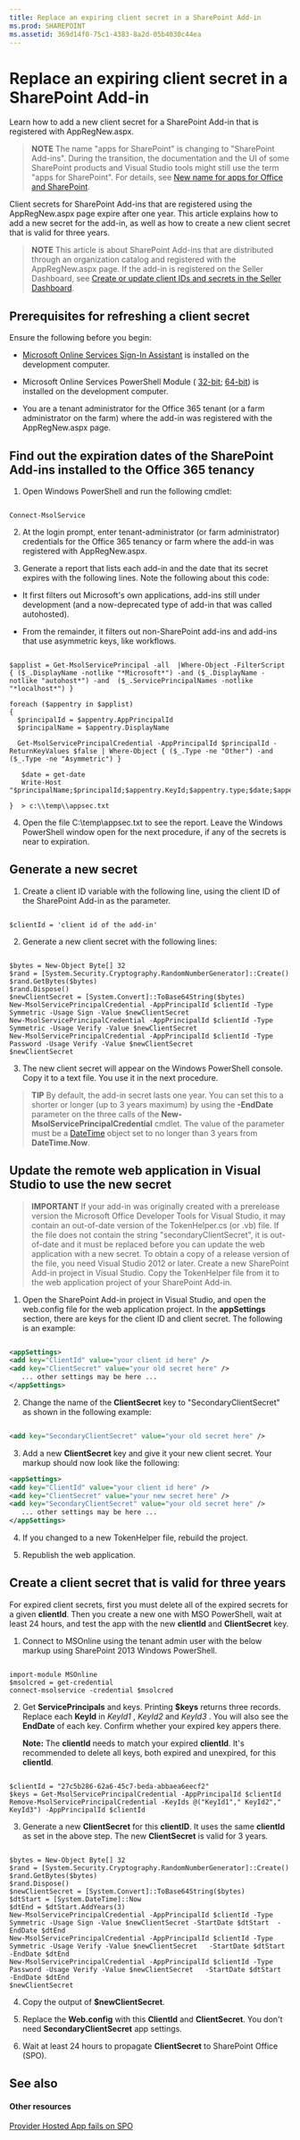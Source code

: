 ```yaml
---
title: Replace an expiring client secret in a SharePoint Add-in
ms.prod: SHAREPOINT
ms.assetid: 369d14f0-75c1-4383-8a2d-05b4030c44ea
---
```



# Replace an expiring client secret in a SharePoint Add-in
Learn how to add a new client secret for a SharePoint Add-in that is registered with AppRegNew.aspx.
> **NOTE**
> The name "apps for SharePoint" is changing to "SharePoint Add-ins". During the transition, the documentation and the UI of some SharePoint products and Visual Studio tools might still use the term "apps for SharePoint". For details, see  [New name for apps for Office and SharePoint](new-name-for-apps-for-sharepoint.md#bk_newname). 
  
    
    

Client secrets for SharePoint Add-ins that are registered using the AppRegNew.aspx page expire after one year. This article explains how to add a new secret for the add-in, as well as how to create a new client secret that is valid for three years.
> **NOTE**
> This article is about SharePoint Add-ins that are distributed through an organization catalog and registered with the AppRegNew.aspx page. If the add-in is registered on the Seller Dashboard, see  [Create or update client IDs and secrets in the Seller Dashboard](http://msdn.microsoft.com/library/f7852781-922f-4499-9dd4-c266907a8c14%28Office.15%29.aspx#bk_update). 
  
    
    


## Prerequisites for refreshing a client secret

Ensure the following before you begin:
  
    
    

-  [Microsoft Online Services Sign-In Assistant](http://www.microsoft.com/download/details.aspx?id=39267) is installed on the development computer.
    
  
- Microsoft Online Services PowerShell Module ( [32-bit](http://go.microsoft.com/fwlink/p/?linkid=236298);  [64-bit](http://go.microsoft.com/fwlink/p/?linkid=236297)) is installed on the development computer.
    
  
- You are a tenant administrator for the Office 365 tenant (or a farm administrator on the farm) where the add-in was registered with the AppRegNew.aspx page.
    
  

## Find out the expiration dates of the SharePoint Add-ins installed to the Office 365 tenancy


  
    
    

1. Open Windows PowerShell and run the following cmdlet:
    
  ```
  
Connect-MsolService

  ```

2. At the login prompt, enter tenant-administrator (or farm administrator) credentials for the Office 365 tenancy or farm where the add-in was registered with AppRegNew.aspx.
    
  
3. Generate a report that lists each add-in and the date that its secret expires with the following lines. Note the following about this code:
    
  - It first filters out Microsoft's own applications, add-ins still under development (and a now-deprecated type of add-in that was called autohosted).
    
  
  - From the remainder, it filters out non-SharePoint add-ins and add-ins that use asymmetric keys, like workflows.
    
  

  ```
  
$applist = Get-MsolServicePrincipal -all  |Where-Object -FilterScript { ($_.DisplayName -notlike "*Microsoft*") -and ($_.DisplayName -notlike "autohost*") -and  ($_.ServicePrincipalNames -notlike "*localhost*") }

foreach ($appentry in $applist)
{
    $principalId = $appentry.AppPrincipalId
    $principalName = $appentry.DisplayName
    
    Get-MsolServicePrincipalCredential -AppPrincipalId $principalId -ReturnKeyValues $false | Where-Object { ($_.Type -ne "Other") -and ($_.Type -ne "Asymmetric") }
    
     $date = get-date
     Write-Host "$principalName;$principalId;$appentry.KeyId;$appentry.type;$date;$appentry.Usage"

}  > c:\\temp\\appsec.txt
  ```

4. Open the file C:\\temp\\appsec.txt to see the report. Leave the Windows PowerShell window open for the next procedure, if any of the secrets is near to expiration.
    
  

## Generate a new secret


  
    
    

1. Create a client ID variable with the following line, using the client ID of the SharePoint Add-in as the parameter.
    
  ```
  
$clientId = 'client id of the add-in'

  ```

2. Generate a new client secret with the following lines:
    
  ```
  
$bytes = New-Object Byte[] 32
$rand = [System.Security.Cryptography.RandomNumberGenerator]::Create()
$rand.GetBytes($bytes)
$rand.Dispose()
$newClientSecret = [System.Convert]::ToBase64String($bytes)
New-MsolServicePrincipalCredential -AppPrincipalId $clientId -Type Symmetric -Usage Sign -Value $newClientSecret
New-MsolServicePrincipalCredential -AppPrincipalId $clientId -Type Symmetric -Usage Verify -Value $newClientSecret
New-MsolServicePrincipalCredential -AppPrincipalId $clientId -Type Password -Usage Verify -Value $newClientSecret
$newClientSecret
  ```

3. The new client secret will appear on the Windows PowerShell console. Copy it to a text file. You use it in the next procedure.
    
  

> **TIP**
> By default, the add-in secret lasts one year. You can set this to a shorter or longer (up to 3 years maximum) by using the **-EndDate** parameter on the three calls of the **New-MsolServicePrincipalCredential** cmdlet. The value of the parameter must be a [DateTime](http://msdn2.microsoft.com/EN-US/library/03ybds8y) object set to no longer than 3 years from **DateTime.Now**. 
  
    
    


## Update the remote web application in Visual Studio to use the new secret


> **IMPORTANT**
> If your add-in was originally created with a prerelease version the Microsoft Office Developer Tools for Visual Studio, it may contain an out-of-date version of the TokenHelper.cs (or .vb) file. If the file does not contain the string "secondaryClientSecret", it is out-of-date and it must be replaced before you can update the web application with a new secret. To obtain a copy of a release version of the file, you need Visual Studio 2012 or later. Create a new SharePoint Add-in project in Visual Studio. Copy the TokenHelper file from it to the web application project of your SharePoint Add-in. 
  
    
    


1. Open the SharePoint Add-in project in Visual Studio, and open the web.config file for the web application project. In the **appSettings** section, there are keys for the client ID and client secret. The following is an example:
    
  ```XML
  
<appSettings>
  <add key="ClientId" value="your client id here" />
  <add key="ClientSecret" value="your old secret here" />
     ... other settings may be here ...
</appSettings>

  ```

2. Change the name of the **ClientSecret** key to "SecondaryClientSecret" as shown in the following example:
    
  ```XML
  
<add key="SecondaryClientSecret" value="your old secret here" />
  ```

3. Add a new **ClientSecret** key and give it your new client secret. Your markup should now look like the following:
    
  ```XML
  <appSettings>
  <add key="ClientId" value="your client id here" />
  <add key="ClientSecret" value="your new secret here" />
  <add key="SecondaryClientSecret" value="your old secret here" />
     ... other settings may be here ...
</appSettings>
  ```

4. If you changed to a new TokenHelper file, rebuild the project.
    
  
5. Republish the web application.
    
  

## Create a client secret that is valid for three years

For expired client secrets, first you must delete all of the expired secrets for a given **clientId**. Then you create a new one with MSO PowerShell, wait at least 24 hours, and test the app with the new **clientId** and **ClientSecret** key.
  
    
    

1. Connect to MSOnline using the tenant admin user with the below markup using SharePoint 2013 Windows PowerShell.
    
  ```
  
import-module MSOnline
$msolcred = get-credential
connect-msolservice -credential $msolcred

  ```

2. Get **ServicePrincipals** and keys. Printing **$keys** returns three records. Replace each **KeyId** in *KeyId1*  , *KeyId2*  and *KeyId3*  . You will also see the **EndDate** of each key. Confirm whether your expired key appers there.
    
    **Note:** The **clientId** needs to match your expired **clientId**. It's recommended to delete all keys, both expired and unexpired, for this **clientId**.
    


  ```
  
$clientId = "27c5b286-62a6-45c7-beda-abbaea6eecf2"
$keys = Get-MsolServicePrincipalCredential -AppPrincipalId $clientId
Remove-MsolServicePrincipalCredential -KeyIds @("KeyId1"," KeyId2"," KeyId3") -AppPrincipalId $clientId 

  ```

3. Generate a new **ClientSecret** for this **clientID**. It uses the same **clientId** as set in the above step. The new **ClientSecret** is valid for 3 years.
    
  ```
  
$bytes = New-Object Byte[] 32
$rand = [System.Security.Cryptography.RandomNumberGenerator]::Create()
$rand.GetBytes($bytes)
$rand.Dispose()
$newClientSecret = [System.Convert]::ToBase64String($bytes)
$dtStart = [System.DateTime]::Now
$dtEnd = $dtStart.AddYears(3)
New-MsolServicePrincipalCredential -AppPrincipalId $clientId -Type Symmetric -Usage Sign -Value $newClientSecret -StartDate $dtStart  -EndDate $dtEnd
New-MsolServicePrincipalCredential -AppPrincipalId $clientId -Type Symmetric -Usage Verify -Value $newClientSecret   -StartDate $dtStart  -EndDate $dtEnd
New-MsolServicePrincipalCredential -AppPrincipalId $clientId -Type Password -Usage Verify -Value $newClientSecret   -StartDate $dtStart  -EndDate $dtEnd
$newClientSecret

  ```

4. Copy the output of **$newClientSecret**.
    
  
5. Replace the **Web.config** with this **ClientId** and **ClientSecret**. You don't need **SecondaryClientSecret** app settings.
    
  
6. Wait at least 24 hours to propagate **ClientSecret** to SharePoint Office (SPO).
    
  

## See also


#### Other resources


  
    
    
 [Provider Hosted App fails on SPO](http://blogs.technet.com/b/sharepointdevelopersupport/archive/2015/03/11/provider-hosted-app-fails-on-spo.aspx)
